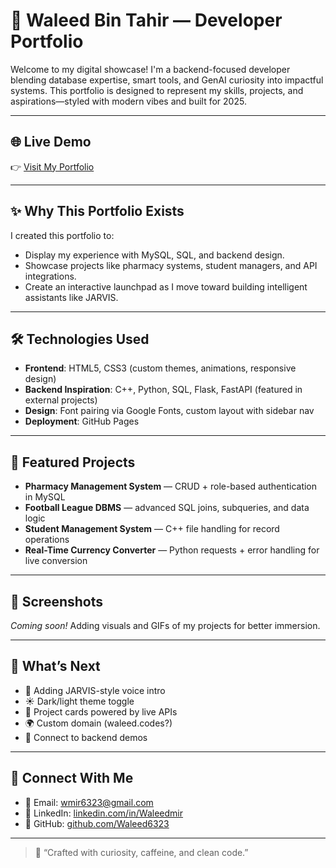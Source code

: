 # 🚀 Waleed Bin Tahir — Developer Portfolio

Welcome to my digital showcase! I'm a backend-focused developer blending database expertise, smart tools, and GenAI curiosity into impactful systems. This portfolio is designed to represent my skills, projects, and aspirations—styled with modern vibes and built for 2025.

---

## 🌐 Live Demo  
👉 [Visit My Portfolio](https://waleed6323.github.io/Waleed-portfolio)

---

## ✨ Why This Portfolio Exists  
I created this portfolio to:
- Display my experience with MySQL, SQL, and backend design.
- Showcase projects like pharmacy systems, student managers, and API integrations.
- Create an interactive launchpad as I move toward building intelligent assistants like JARVIS.

---

## 🛠 Technologies Used  
- **Frontend**: HTML5, CSS3 (custom themes, animations, responsive design)  
- **Backend Inspiration**: C++, Python, SQL, Flask, FastAPI (featured in external projects)  
- **Design**: Font pairing via Google Fonts, custom layout with sidebar nav  
- **Deployment**: GitHub Pages

---

## 📂 Featured Projects  
- **Pharmacy Management System** — CRUD + role-based authentication in MySQL  
- **Football League DBMS** — advanced SQL joins, subqueries, and data logic  
- **Student Management System** — C++ file handling for record operations  
- **Real-Time Currency Converter** — Python requests + error handling for live conversion  

---

## 📸 Screenshots  
_Coming soon!_ Adding visuals and GIFs of my projects for better immersion.

---

## 🔮 What’s Next  
- 🎤 Adding JARVIS-style voice intro  
- ☀️ Dark/light theme toggle  
- 🧠 Project cards powered by live APIs  
- 🌍 Custom domain (waleed.codes?)  
- 🎯 Connect to backend demos

---

## 🤝 Connect With Me  
- 📧 Email: [wmir6323@gmail.com](mailto:wmir6323@gmail.com)  
- 🔗 LinkedIn: [linkedin.com/in/Waleedmir](https://linkedin.com/in/Waleedmir)  
- 🧠 GitHub: [github.com/Waleed6323](https://github.com/Waleed6323)

---

> 💬 “Crafted with curiosity, caffeine, and clean code.”  
